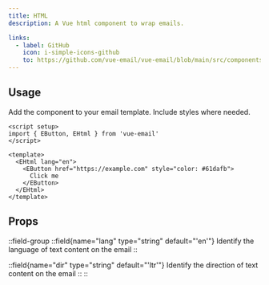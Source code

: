 ```yaml
---
title: HTML
description: A Vue html component to wrap emails.

links:
  - label: GitHub
    icon: i-simple-icons-github
    to: https://github.com/vue-email/vue-email/blob/main/src/components/EHtml.ts
---
```


## Usage
Add the component to your email template. Include styles where needed.

```vue
<script setup>
import { EButton, EHtml } from 'vue-email'
</script>

<template>
  <EHtml lang="en">
    <EButton href="https://example.com" style="color: #61dafb">
      Click me
    </EButton>
  </EHtml>
</template>
```

## Props

::field-group
  ::field{name="lang" type="string" default="'en'"}
  Identify the language of text content on the email
  ::

  ::field{name="dir" type="string" default="'ltr'"}
  Identify the direction of text content on the email
  ::
::
